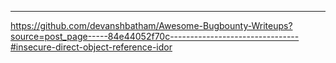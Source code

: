 
---
https://github.com/devanshbatham/Awesome-Bugbounty-Writeups?source=post_page-----84e44052f70c--------------------------------#insecure-direct-object-reference-idor



